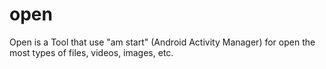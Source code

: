 # open
Open is a Tool that use "am start" (Android Activity Manager) for open the most types of files, videos, images, etc.
